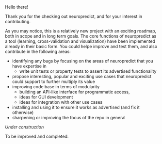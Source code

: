 Hello there! 

Thank you for the checking out neuropredict, and for your interest in contributing. 

As you may notice, this is a relatively new project with an exciting roadmap, both in scope and in long term goals. The core functions of neuropredict as a tool (learning, cross-validation and visualization) have been implemented already in their basic form. You could helpe improve and test them, and also contribute in the following areas:
 * identifying any bugs by focusing on the areas of neuropredict that you have expertise in 
    * write unit tests or property tests to assert its advertised functionality
 * propose interesting, popular and exciting use cases that neuropredict could support to further multiply its value
 * improving code base in terms of modularity
   * building an API-like interface for programmatic access, 
   * ideas for GUI development
   * ideas for integration with other use cases
 * installing and using it to ensure it works as advertised (and fix it otherwise)
 * sharpening or improving the focus of the repo in general
 
 
 *Under construction*
 
 
 To be improved and completed.
